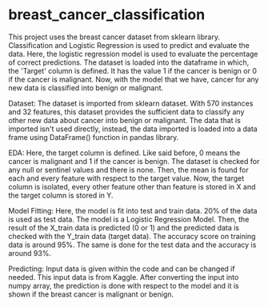 # breast_cancer_classification
This project uses the breast cancer dataset from sklearn library. 
Classification and Logistic Regression is used to predict and evaluate the data.
Here, the logistic regression model is used to evaluate the percentage of correct predictions.
The dataset is loaded into the dataframe in which, the 'Target' column is defined. It has the value 1
if the cancer is benign or 0 if the cancer is malignant. Now, with the model that we have,
cancer for any new data is classified into benign or malignant.

Dataset:
	The dataset is imported from sklearn dataset. With 570 instances and 32 features,
this dataset provides the sufficient data to classify any other new data about cancer into 
benign or malignant. The data that is imported isn't used directly, instead, the data imported
is loaded into a data frame using DataFrame() function in pandas library.

EDA:
	Here, the target column is defined. Like said before, 0 means the cancer is malignant
and 1 if the cancer is benign. The dataset is checked for any null or sentinel
values and there is none. Then, the mean is found for each and every feature with respect to the target value.
Now, the target column is isolated, every other feature other than feature is stored in X
and the target column is stored in Y.

Model Fitting:
	Here, the model is fit into test and train data. 20% of the data is used as test data.
The model is a Logistic Regression Model. Then, the result of the X_train data is predicted (0 or 1)
and the predicted data is checked with the Y_train data (target data). The accuracy score on
training data is around 95%. The same is done for the test data and the accuracy is around 93%.

Predicting:
	Input data is given within the code and can be changed if needed. This input data is
from Kaggle. After converting the input into numpy array, the prediction is done with respect to the model
and it is shown if the breast cancer is malignant or benign.
